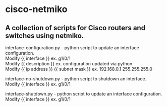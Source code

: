 # cisco-netmiko

## A collection of scripts for Cisco routers and switches using netmiko.

interface-configuration.py - python script to update an interface configuration.   
Modify {{ interface }} ex. g1/0/1  
Modify {{ description }} ex. configuration updated via python  
Modify {{ ip address }} {{ subnet mask }} ex. 192.168.0.1 255.255.255.0  

interface-no-shutdown.py - python script to shutdown an interface.   
Modify {{ interface }} ex. g1/0/1  

interface-shutdown.py - python script to update an interface configuration.   
Modify {{ interface }} ex. g1/0/1  
